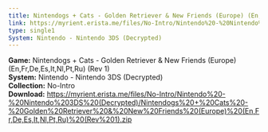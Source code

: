 ```yaml
---
title: Nintendogs + Cats - Golden Retriever & New Friends (Europe) (En,Fr,De,Es,It,Nl,Pt,Ru) (Rev 1)
link: https://myrient.erista.me/files/No-Intro/Nintendo%20-%20Nintendo%203DS%20(Decrypted)/Nintendogs%20+%20Cats%20-%20Golden%20Retriever%20&%20New%20Friends%20(Europe)%20(En,Fr,De,Es,It,Nl,Pt,Ru)%20(Rev%201).zip
type: single1
System: Nintendo - Nintendo 3DS (Decrypted)
---
```

<b>Game:</b> Nintendogs + Cats - Golden Retriever & New Friends (Europe) (En,Fr,De,Es,It,Nl,Pt,Ru) (Rev 1)<br>
<b>System:</b> Nintendo - Nintendo 3DS (Decrypted)<br>
<b>Collection:</b> No-Intro<br>
<b>Download:</b> https://myrient.erista.me/files/No-Intro/Nintendo%20-%20Nintendo%203DS%20(Decrypted)/Nintendogs%20+%20Cats%20-%20Golden%20Retriever%20&%20New%20Friends%20(Europe)%20(En,Fr,De,Es,It,Nl,Pt,Ru)%20(Rev%201).zip